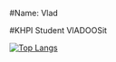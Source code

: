 #Name: Vlad

#KHPI Student
VlADOOSit

[![Top Langs](https://github-readme-stats.vercel.app/api/top-langs/?VLADOOSit=anuraghazra&layout=compact)](https://github.com/anuraghazra/github-readme-stats)

